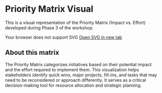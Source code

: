 # Priority Matrix Visual

This is a visual representation of the Priority Matrix (Impact vs. Effort) developed during Phase 3 of the workshop.

<div class="svg-container">
  <object data="./priority_matrix_visual.svg" type="image/svg+xml" style="width:100%; max-width:1000px; height:auto;">
    Your browser does not support SVG
  </object>
  <a href="./priority_matrix_visual.svg" target="_blank">Open SVG in new tab</a>
</div>

## About this matrix

The Priority Matrix categorizes initiatives based on their potential impact and the effort required to implement them. This visualization helps stakeholders identify quick wins, major projects, fill-ins, and tasks that may need to be reconsidered or approach differently. It serves as a critical decision-making tool for resource allocation and strategic planning. 